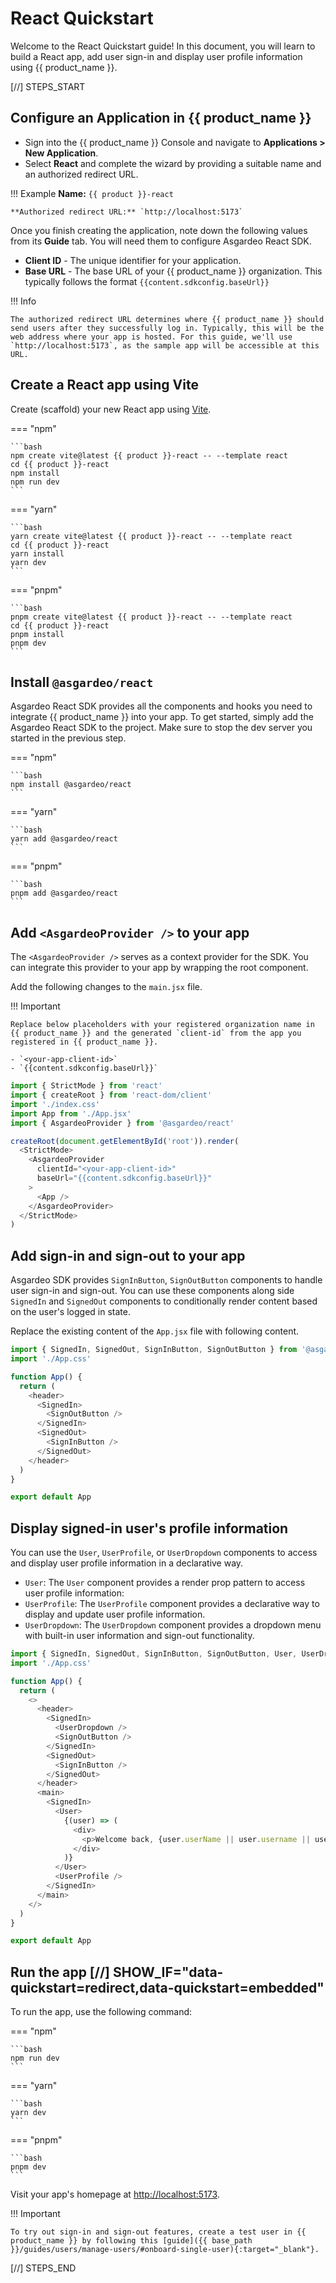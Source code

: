 # React Quickstart

Welcome to the React Quickstart guide! In this document, you will learn to build a React app, add user sign-in and display user profile information using {{ product_name }}.

[//] STEPS_START

## Configure an Application in {{ product_name }}

- Sign into the {{ product_name }} Console and navigate to **Applications > New Application**.
- Select **React** and complete the wizard by providing a suitable name and an authorized redirect URL.

!!! Example
    **Name:** `{{ product }}-react`

    **Authorized redirect URL:** `http://localhost:5173`

Once you finish creating the application, note down the following values from its **Guide** tab. You will need them to configure Asgardeo React SDK.

- **Client ID** - The unique identifier for your application.
- **Base URL** - The base URL of your {{ product_name }} organization. This typically follows the format `{{content.sdkconfig.baseUrl}}`

!!! Info

    The authorized redirect URL determines where {{ product_name }} should send users after they successfully log in. Typically, this will be the web address where your app is hosted. For this guide, we'll use `http://localhost:5173`, as the sample app will be accessible at this URL.

## Create a React app using Vite

Create (scaffold) your new React app using [Vite](https://vite.dev/).

=== "npm"

    ```bash
    npm create vite@latest {{ product }}-react -- --template react
    cd {{ product }}-react
    npm install
    npm run dev
    ```

=== "yarn"

    ```bash
    yarn create vite@latest {{ product }}-react -- --template react
    cd {{ product }}-react
    yarn install
    yarn dev
    ```

=== "pnpm"

    ```bash
    pnpm create vite@latest {{ product }}-react -- --template react
    cd {{ product }}-react
    pnpm install
    pnpm dev
    ```

## Install `@asgardeo/react`

Asgardeo React SDK provides all the components and hooks you need to integrate {{ product_name }} into your app. To get started, simply add the Asgardeo React SDK to the project. Make sure to stop the dev server you started in the previous step.

=== "npm"

    ```bash
    npm install @asgardeo/react
    ```

=== "yarn"

    ```bash
    yarn add @asgardeo/react
    ```

=== "pnpm"

    ```bash
    pnpm add @asgardeo/react
    ```

## Add `<AsgardeoProvider />` to your app

The `<AsgardeoProvider />` serves as a context provider for the SDK. You can integrate this provider to your app by wrapping the root component.

Add the following changes to the `main.jsx` file.

!!! Important

    Replace below placeholders with your registered organization name in {{ product_name }} and the generated `client-id` from the app you registered in {{ product_name }}.

    - `<your-app-client-id>`
    - `{{content.sdkconfig.baseUrl}}`

```javascript title="src/main.jsx" hl_lines="5 9-12 14"
import { StrictMode } from 'react'
import { createRoot } from 'react-dom/client'
import './index.css'
import App from './App.jsx'
import { AsgardeoProvider } from '@asgardeo/react'

createRoot(document.getElementById('root')).render(
  <StrictMode>
    <AsgardeoProvider
      clientId="<your-app-client-id>"
      baseUrl="{{content.sdkconfig.baseUrl}}"
    >
      <App />
    </AsgardeoProvider>
  </StrictMode>
)
```

## Add sign-in and sign-out to your app

Asgardeo SDK provides `SignInButton`, `SignOutButton` components to handle user sign-in and sign-out. You can use these components along side `SignedIn` and `SignedOut` components to conditionally render content based on the user's logged in state.

Replace the existing content of the `App.jsx` file with following content.

```javascript title="src/App.jsx"  hl_lines="1 7-12"
import { SignedIn, SignedOut, SignInButton, SignOutButton } from '@asgardeo/react'
import './App.css'

function App() {
  return (
    <header>
      <SignedIn>
        <SignOutButton />
      </SignedIn>
      <SignedOut>
        <SignInButton />
      </SignedOut>
    </header>
  )
}

export default App
```

## Display signed-in user's profile information

You can use the `User`, `UserProfile`, or `UserDropdown` components to access and display user profile information in a declarative way.

- `User`: The `User` component provides a render prop pattern to access user profile information:
- `UserProfile`: The `UserProfile` component provides a declarative way to display and update user profile information.
- `UserDropdown`: The `UserDropdown` component provides a dropdown menu with built-in user information and sign-out functionality.

```javascript title="src/App.jsx" hl_lines="1 9 18-25"
import { SignedIn, SignedOut, SignInButton, SignOutButton, User, UserDropdown, UserProfile } from '@asgardeo/react'
import './App.css'

function App() {
  return (
    <>
      <header>
        <SignedIn>
          <UserDropdown />
          <SignOutButton />
        </SignedIn>
        <SignedOut>
          <SignInButton />
        </SignedOut>
      </header>
      <main>
        <SignedIn>
          <User>
            {(user) => (
              <div>
                <p>Welcome back, {user.userName || user.username || user.sub}</p>
              </div>
            )}
          </User>
          <UserProfile />
        </SignedIn>
      </main>
    </>
  )
}

export default App
```

## Run the app [//] SHOW_IF="data-quickstart=redirect,data-quickstart=embedded"

To run the app, use the following command:

=== "npm"

    ```bash
    npm run dev
    ```
    
=== "yarn"

    ```bash
    yarn dev
    ```
    
=== "pnpm"

    ```bash
    pnpm dev
    ```

Visit your app's homepage at [http://localhost:5173](http://localhost:5173).

!!! Important

    To try out sign-in and sign-out features, create a test user in {{ product_name }} by following this [guide]({{ base_path }}/guides/users/manage-users/#onboard-single-user){:target="_blank"}.

[//] STEPS_END
